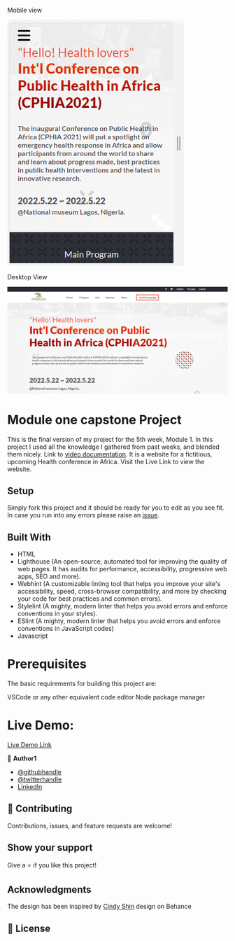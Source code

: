 <p align-item = "center">Mobile view<p>
<img src = "./Images/snip2.png">
<p align-item = "center">Desktop View<p>
<img src = "./Images/snip.png">

## <h1> Module one capstone Project</h1>
This is the final version of my project for the 5th week, Module 1. In this project I used all the knowledge I gathered from past weeks, and blended them nicely. 
Link to [video documentation](https://www.loom.com/share/8673649788154cf08cb1ce5393da630b).
It is a website for a fictitious, upcoming Health conference in Africa. Visit the Live Link to view the website.

## Setup
Simply fork this project and it should be ready for you to edit as you see fit.
In case you run into any errors please raise an [issue](https://github.com/ekenecf/Module-one-capstone/issues).

## Built With
- HTML
- Lighthouse (An open-source, automated tool for improving the quality of web pages. It has audits for performance, accessibility, progressive web apps, SEO and more).
- Webhint (A customizable linting tool that helps you improve your site's accessibility, speed, cross-browser compatibility, and more by checking your code for best practices and common errors).
- Stylelint (A mighty, modern linter that helps you avoid errors and enforce conventions in your styles).
- ESlint (A mighty, modern linter that helps you avoid errors and enforce conventions in JavaScript codes)
- Javascript

# Prerequisites
The basic requirements for building this project are:

VSCode or any other equivalent code editor
Node package manager

# Live Demo:
[Live Demo Link](https://ekenecf.github.io)

👤 **Author1**
- [@githubhandle](https://github.com/ekenecf)
- [@twitterhandle](https://twitter.com/ekene070)
- [LinkedIn](https://linkedin.com/in/EkeneNwachukwu)


## 🤝 Contributing
Contributions, issues, and feature requests are welcome!

## Show your support
Give a ⭐️ if you like this project!

## Acknowledgments
The design has been inspired by [Cindy Shin](https://www.behance.net/adagio07) design on Behance

## 📝 License